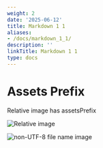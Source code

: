 ```yaml
---
weight: 2
date: '2025-06-12'
title: Markdown 1 1
aliases:
- /docs/markdown_1_1/
description: ''
linkTitle: Markdown 1 1
type: docs
---
```


# Assets Prefix

Relative image has assetsPrefix

![Relative image](../assets/penguin1.jpg)

![non-UTF-8 file name image](../assets/ペンギン.jpg)
